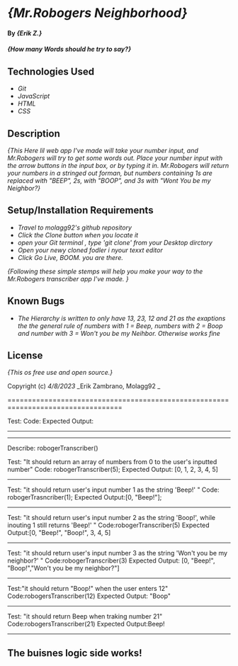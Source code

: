 # _{Mr.Robogers Neighborhood}_

#### By _**{Erik Z.}**_

#### _{How many Words should he try to say?}_

## Technologies Used

* _Git_
* _JavaScript_
* _HTML_
* _CSS_

## Description

_{This Here lil web app I've made will take your number input, and Mr.Robogers will try to get some words out. Place your number input with the arrow buttons in the input box, or by typing it in. Mr.Robogers will return your numbers in a stringed out forman, but numbers containing 1s are replaced with "BEEP", 2s, with "BOOP", and 3s with "Wont You be my Neighbor?}_

## Setup/Installation Requirements

* _Travel to molagg92's github repository_
* _Click the Clone button when you locate it_
* _open your Git terminal , type 'git clone' from your Desktop dirctory_
* _Open your newy cloned fodler i nyour texxt editor_
* _Click Go Live, BOOM. you are there._

_{Following these simple stemps will help you make your way to the Mr.Robogers transcriber app I've made. }_

## Known Bugs

* _The Hierarchy is written to only have 13, 23, 12 and 21 as the exaptions the the general rule of numbers with 1 = Beep, numbers with 2 = Boop and number with 3 = Won't you be my Neihbor. Otherwise works fine_


## License

_{This os free use and open source.}_

Copyright (c) _4/8/2023_ _Erik Zambrano, Molagg92
_

==================================================================================



Test:
Code:
Expected Output:

----
----


Describe: robogerTranscriber()

Test: "It should return an array of numbers from 0 to the user's inputted number"
Code: robogerTranscriber(5);
Expected Output: [0, 1, 2, 3, 4, 5]

----

Test: "it should return user's input number 1 as the string 'Beep!' " 
Code: robogerTrasncriber(1);
Expected Output:[0, "Beep!"];

----

Test: "it should return user's input number 2 as the string 'Boop!', while inouting 1 still returns 'Beep!' "
Code:robogerTranscriber(5)
Expected Output:[0, "Beep!", "Boop!", 3, 4, 5]

----

Test: "it should return user's input number 3 as the string 'Won't you be my neighbor?' "
Code:robogerTranscriber(3)
Expected Output: [0, "Beep!", "Boop!","Won't you be my neighbor?"]

----

Test:"it should return "Boop!" when the user enters 12"
Code:robogersTranscriber(12)
Expected Output: "Boop"

----

Test: "it should return Beep when traking number 21"
Code:robogersTranscriber(21)
Expected Output:Beep!

----
The buisnes logic side works!
----


